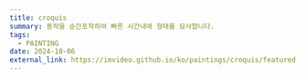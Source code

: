 ```yaml
---
title: croquis
summary: 동작을 순간포착하여 빠른 시간내에 형태를 묘사합니다.
tags:
  - PAINTING
date: 2024-10-06
external_link: https://imvideo.github.io/ko/paintings/croquis/featured.jpg
---
```

